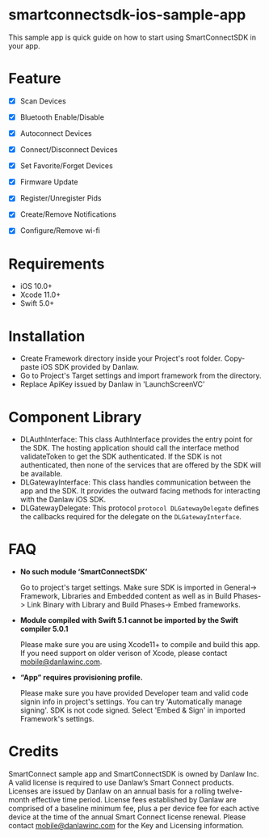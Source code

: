 # smartconnectsdk-ios-sample-app
This sample app is quick guide on how to start using SmartConnectSDK in your app.

# Feature
- [x] Scan Devices
- [x] Bluetooth Enable/Disable
- [x] Autoconnect Devices
- [x] Connect/Disconnect Devices
- [x] Set Favorite/Forget Devices
- [x] Firmware Update
- [x] Register/Unregister Pids
- [x] Create/Remove Notifications
- [x] Configure/Remove wi-fi



# Requirements
- iOS 10.0+
- Xcode 11.0+
- Swift 5.0+


# Installation
- Create Framework directory inside your Project's root folder. Copy-paste iOS SDK provided by Danlaw. 
- Go to Project's Target settings and import framework from the directory.
- Replace ApiKey issued by Danlaw in 'LaunchScreenVC'


# Component Library
- DLAuthInterface: This class AuthInterface provides the entry point for the SDK. The hosting application should call the interface method validateToken to get the SDK authenticated. If the SDK is not authenticated, then none of the services that are offered by the SDK will be available.
- DLGatewayInterface: This class handles communication between the app and the SDK. It provides the outward facing methods for interacting with the Danlaw iOS SDK.
- DLGatewayDelegate: This protocol `protocol DLGatewayDelegate` defines the callbacks required for the delegate on the `DLGatewayInterface`.

# FAQ
-	**No such module ‘SmartConnectSDK’**  

    Go to project's target settings. Make sure SDK is imported in General-> Framework, Libraries and Embedded content as well as in Build Phases-> Link Binary with Library and Build Phases-> Embed frameworks.
  
-	**Module compiled with Swift 5.1 cannot be imported by the Swift compiler 5.0.1**

    Please make sure you are using Xcode11+ to compile and build this app. If you need support on older verison of Xcode, please contact mobile@danlawinc.com.
  
-	**“App” requires provisioning profile.**
    
    Please make sure you have provided Developer team and valid code signin info in project's settings. You can try 'Automatically manage signing'. SDK is not code signed. Select 'Embed & Sign' in imported Framework's settings.


# Credits
SmartConnect sample app and SmartConnectSDK is owned by Danlaw Inc. A valid license is required to use Danlaw’s Smart Connect products. Licenses are issued by Danlaw on an annual basis for a rolling twelve-month effective time period. License fees established by Danlaw are comprised of a baseline minimum fee, plus a per device fee for each active device at the time of the annual Smart Connect license renewal. Please contact mobile@danlawinc.com for the Key and Licensing information.
